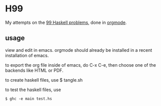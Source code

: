 # H99
My attempts on the [99 Haskell problems](https://wiki.haskell.org/H-99:_Ninety-Nine_Haskell_Problems), 
done in [orgmode](http://orgmode.org/).

## usage
view and edit in emacs.
orgmode should already be installed in a recent installation of emacs.

to export the org file inside of emacs, do
    C-x C-e, then choose one of the backends like HTML or PDF.

to create haskell files, use 
    $ tangle.sh

to test the haskell files, use

    $ ghc -e main test.hs

